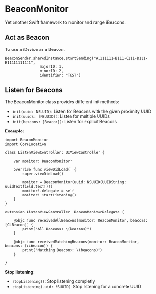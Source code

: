 # BeaconMonitor
Yet another Swift framework to monitor and range iBeacons.


## Act as Beacon

To use a iDevice as a Beacon:

    BeaconSender.sharedInstance.startSending("A1111111-B111-C111-D111-E11111111111",
                    majorID: 1,
                    minorID: 2,
                    identifier: "TEST")


## Listen for Beacons

The BeaconMonitor class provides different init methods:

* `init(uuid: NSUUID)`: Listen for Beacons with the given proximity UUID
* `init(uuids: [NSUUID])`: Listen for multiple UUIDs
* `init(beacons: [Beacon])`: Listen for explicit Beacons


**Example:**

	import BeaconMonitor
    import CoreLocation
    
    class ListenViewController: UIViewController {
        
        var monitor: BeaconMonitor?
        
        override func viewDidLoad() {
        	super.viewDidLoad()
        	
        	monitor = BeaconMonitor(uuid: NSUUID(UUIDString: uuidTextfield.text!)!)
        	monitor!.delegate = self
        	monitor!.startListening()
        }
    }
    
    extension ListenViewController: BeaconMonitorDelegate {
    
    	@objc func receivedAllBeacons(monitor: BeaconMonitor, beacons: [CLBeacon]) {
        	print("All Beacons: \(beacons)")
    	}
    
    	@objc func receivedMatchingBeacons(monitor: BeaconMonitor, beacons: [CLBeacon]) {
        	print("Matching Beacons: \(beacons)")
    	}
    
	}
	
**Stop listening**:

* `stopListening()`: Stop listening completly
* `stopListening(uuid: NSUUID)`: Stop listening for a concrete UUID